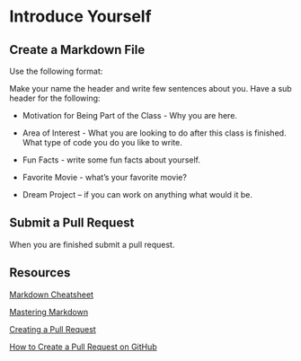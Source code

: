 # Introduce Yourself

## Create a Markdown File
Use the following format:

Make your name the header and write few sentences about you. Have a sub header for the following:

- Motivation for Being Part of the Class - Why you are here.

- Area of Interest - What you are looking to do after this class is finished. What type of code you do you like to write. 

- Fun Facts - write some fun facts about yourself.

- Favorite Movie - what’s your favorite movie?

- Dream Project – if you can work on anything what would it be.

## Submit a Pull Request
When you are finished submit a pull request.

## Resources
[Markdown Cheatsheet](https://github.com/adam-p/markdown-here/wiki/Markdown-Cheatsheet)

[Mastering Markdown](https://guides.github.com/features/mastering-markdown/)

[Creating a Pull Request](https://help.github.com/articles/creating-a-pull-request/)

[How to Create a Pull Request on GitHub](https://www.digitalocean.com/community/tutorials/how-to-create-a-pull-request-on-github)
